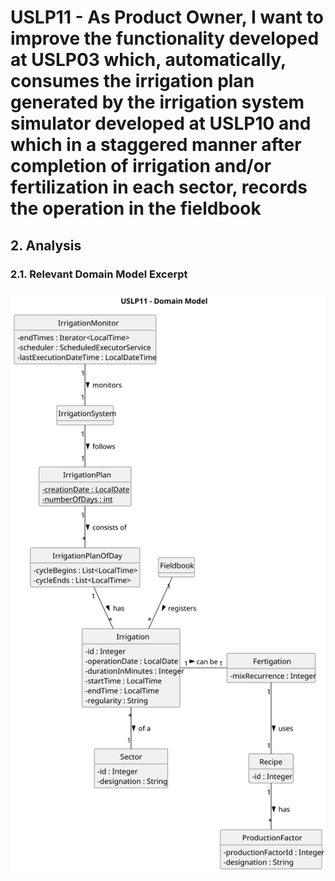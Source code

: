 # USLP11 - As Product Owner, I want to improve the functionality developed at USLP03 which, automatically, consumes the irrigation plan generated by the irrigation system simulator developed at USLP10 and which in a staggered manner after completion of irrigation and/or fertilization in each sector, records the operation in the fieldbook

## 2. Analysis

### 2.1. Relevant Domain Model Excerpt 

![Domain Model](svg/uslp11-domain-model.svg)